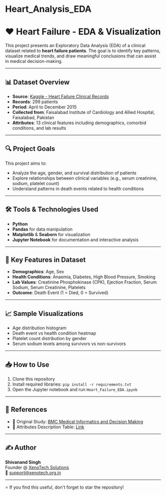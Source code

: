 ﻿# Heart_Analysis_EDA
# ❤️ Heart Failure - EDA & Visualization

This project presents an Exploratory Data Analysis (EDA) of a clinical dataset related to **heart failure patients**. The goal is to identify key patterns, visualize medical trends, and draw meaningful conclusions that can assist in medical decision-making.

---

## 📊 Dataset Overview

- **Source**: [Kaggle - Heart Failure Clinical Records](https://www.kaggle.com/andrewmvd/heart-failure-clinical-data)
- **Records**: 299 patients
- **Period**: April to December 2015
- **Collected from**: Faisalabad Institute of Cardiology and Allied Hospital, Faisalabad, Pakistan
- **Attributes**: 13 clinical features including demographics, comorbid conditions, and lab results

---

## 🔍 Project Goals

This project aims to:
- Analyze the age, gender, and survival distribution of patients
- Explore relationships between clinical variables (e.g., serum creatinine, sodium, platelet count)
- Understand patterns in death events related to health conditions

---

## 🛠 Tools & Technologies Used

- **Python**
- **Pandas** for data manipulation
- **Matplotlib** & **Seaborn** for visualization
- **Jupyter Notebook** for documentation and interactive analysis

---

## 📂 Key Features in Dataset

- **Demographics**: Age, Sex
- **Health Conditions**: Anaemia, Diabetes, High Blood Pressure, Smoking
- **Lab Values**: Creatinine Phosphokinase (CPK), Ejection Fraction, Serum Sodium, Serum Creatinine, Platelets
- **Outcome**: Death Event (1 = Died, 0 = Survived)

---

## 📈 Sample Visualizations

- Age distribution histogram
- Death event vs health condition heatmap
- Platelet count distribution by gender
- Serum sodium levels among survivors vs non-survivors

---

## 📥 How to Use

1. Clone this repository
2. Install required libraries: `pip install -r requirements.txt`
3. Open the Jupyter notebook and run `Heart_Failure_EDA.ipynb`

---

## 🔗 References

- 📘 Original Study: [BMC Medical Informatics and Decision Making](https://bmcmedinformdecismak.biomedcentral.com/articles/10.1186/s12911-020-1023-5)
- 📄 Attributes Description Table: [Link](https://bmcmedinformdecismak.biomedcentral.com/articles/10.1186/s12911-020-1023-5/tables/1)

---

## ✍️ Author

**Shivanand Singh**  
Founder @ [XenoTech Solutions](https://xenotech.org.in/)  
📧 support@xenotech.org.in

---

⭐ If you find this useful, don't forget to star the repository!
